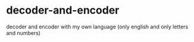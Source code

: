 # decoder-and-encoder
decoder and encoder with my own language (only english and only letters and numbers)
